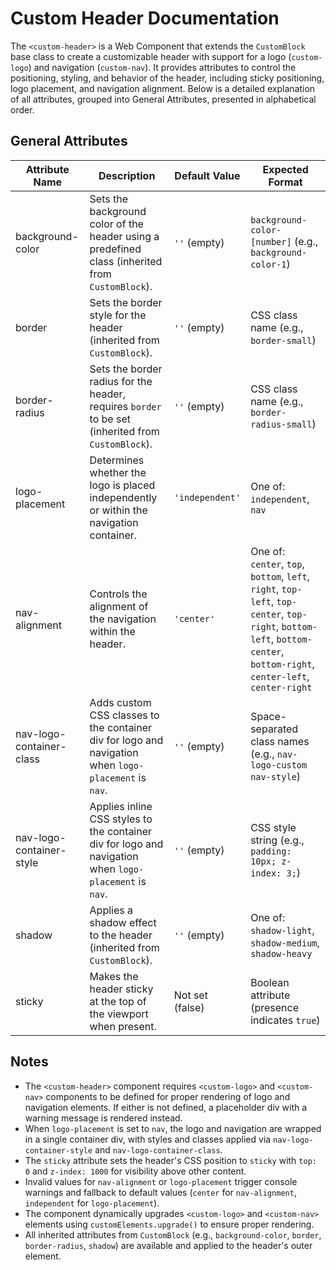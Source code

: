 # Custom Header Documentation

The `<custom-header>` is a Web Component that extends the `CustomBlock` base class to create a customizable header with support for a logo (`custom-logo`) and navigation (`custom-nav`). It provides attributes to control the positioning, styling, and behavior of the header, including sticky positioning, logo placement, and navigation alignment. Below is a detailed explanation of all attributes, grouped into General Attributes, presented in alphabetical order.

## General Attributes

| Attribute Name | Description | Default Value | Expected Format |
|----------------|-------------|---------------|-----------------|
| background-color | Sets the background color of the header using a predefined class (inherited from `CustomBlock`). | `''` (empty) | `background-color-[number]` (e.g., `background-color-1`) |
| border | Sets the border style for the header (inherited from `CustomBlock`). | `''` (empty) | CSS class name (e.g., `border-small`) |
| border-radius | Sets the border radius for the header, requires `border` to be set (inherited from `CustomBlock`). | `''` (empty) | CSS class name (e.g., `border-radius-small`) |
| logo-placement | Determines whether the logo is placed independently or within the navigation container. | `'independent'` | One of: `independent`, `nav` |
| nav-alignment | Controls the alignment of the navigation within the header. | `'center'` | One of: `center`, `top`, `bottom`, `left`, `right`, `top-left`, `top-center`, `top-right`, `bottom-left`, `bottom-center`, `bottom-right`, `center-left`, `center-right` |
| nav-logo-container-class | Adds custom CSS classes to the container div for logo and navigation when `logo-placement` is `nav`. | `''` (empty) | Space-separated class names (e.g., `nav-logo-custom nav-style`) |
| nav-logo-container-style | Applies inline CSS styles to the container div for logo and navigation when `logo-placement` is `nav`. | `''` (empty) | CSS style string (e.g., `padding: 10px; z-index: 3;`) |
| shadow | Applies a shadow effect to the header (inherited from `CustomBlock`). | `''` (empty) | One of: `shadow-light`, `shadow-medium`, `shadow-heavy` |
| sticky | Makes the header sticky at the top of the viewport when present. | Not set (false) | Boolean attribute (presence indicates `true`) |

## Notes
- The `<custom-header>` component requires `<custom-logo>` and `<custom-nav>` components to be defined for proper rendering of logo and navigation elements. If either is not defined, a placeholder div with a warning message is rendered instead.
- When `logo-placement` is set to `nav`, the logo and navigation are wrapped in a single container div, with styles and classes applied via `nav-logo-container-style` and `nav-logo-container-class`.
- The `sticky` attribute sets the header's CSS position to `sticky` with `top: 0` and `z-index: 1000` for visibility above other content.
- Invalid values for `nav-alignment` or `logo-placement` trigger console warnings and fallback to default values (`center` for `nav-alignment`, `independent` for `logo-placement`).
- The component dynamically upgrades `<custom-logo>` and `<custom-nav>` elements using `customElements.upgrade()` to ensure proper rendering.
- All inherited attributes from `CustomBlock` (e.g., `background-color`, `border`, `border-radius`, `shadow`) are available and applied to the header's outer element.